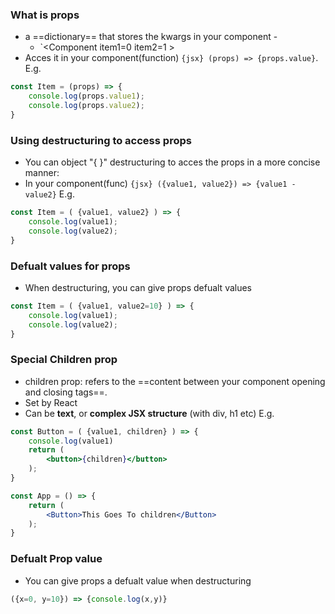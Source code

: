 ### What is props
- a ==dictionary== that stores the  kwargs in your component - 
	- `<Component item1=0 item2=1 \>
- Acces it in your component(function) `{jsx} (props) => {props.value}`. 
E.g.
```jsx hl:1
const Item = (props) => {
	console.log(props.value1);
	console.log(props.value2);
}
```

### Using destructuring to access props
- You can object "{ }" destructuring to acces the props in a more concise manner:
- In your component(func) `{jsx} ({value1, value2}) => {value1 - value2}`
E.g.
```jsx hl:1
const Item = ( {value1, value2} ) => {
	console.log(value1);
	console.log(value2);
}
```

### Defualt values for props
- When destructuring, you can give props defualt values
```jsx hl:1
const Item = ( {value1, value2=10} ) => {
	console.log(value1);
	console.log(value2);
}
```

### Special Children prop
- children prop: refers to the ==content between your component opening and closing tags==.
- Set by React
- Can be **text**, or **complex JSX structure** (with div, h1 etc)
E.g.
```jsx hl:1,3,10
const Button = ( {value1, children} ) => {
	console.log(value1)
	return (
		<button>{children}</button>
	);
}

const App = () => {
	return (
		<Button>This Goes To children</Button>
	);
}

```

### Defualt Prop value
- You can give props a defualt value when destructuring
```jsx
({x=0, y=10}) => {console.log(x,y)}
```
